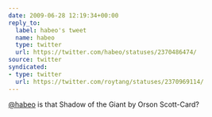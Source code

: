 ```yaml
---
date: 2009-06-28 12:19:34+00:00
reply_to:
  label: habeo's tweet
  name: habeo
  type: twitter
  url: https://twitter.com/habeo/statuses/2370486474/
source: twitter
syndicated:
- type: twitter
  url: https://twitter.com/roytang/statuses/2370969114/
---
```


[@habeo](https://twitter.com/habeo/) is that Shadow of the Giant by Orson Scott-Card?